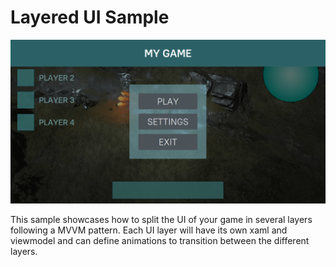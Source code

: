 # Layered UI Sample

![Screenshot](https://github.com/Noesis/Noesis.github.io/blob/master/NoesisGUI/Samples/LayeredUI/Screenshot.png)

This sample showcases how to split the UI of your game in several layers following a MVVM pattern. Each UI layer will have its own xaml and viewmodel and can define animations to transition between the different layers.